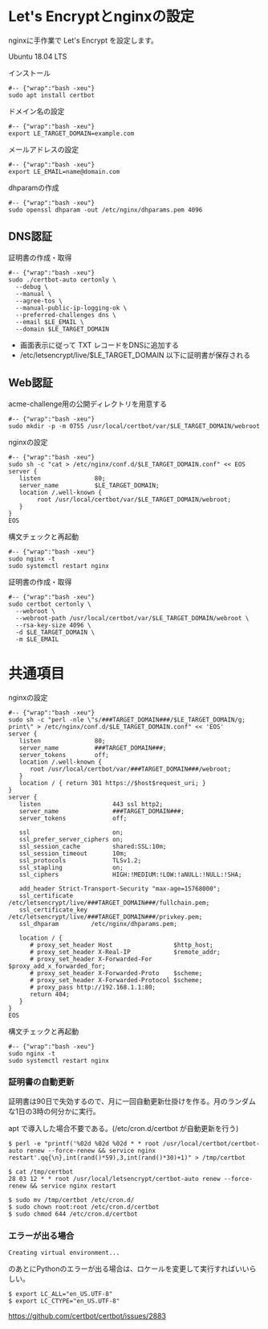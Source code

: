 # Let's Encryptとnginxの設定

nginxに手作業で Let's Encrypt を設定します。

Ubuntu 18.04 LTS

インストール

	#-- {"wrap":"bash -xeu"}
	sudo apt install certbot

ドメイン名の設定

	#-- {"wrap":"bash -xeu"}
	export LE_TARGET_DOMAIN=example.com

メールアドレスの設定

	#-- {"wrap":"bash -xeu"}
	export LE_EMAIL=name@domain.com


dhparamの作成

	#-- {"wrap":"bash -xeu"}
	sudo openssl dhparam -out /etc/nginx/dhparams.pem 4096


## DNS認証

証明書の作成・取得

	#-- {"wrap":"bash -xeu"}
	sudo ./certbot-auto certonly \
	  --debug \
	  --manual \
	  --agree-tos \
	  --manual-public-ip-logging-ok \
	  --preferred-challenges dns \
	  --email $LE_EMAIL \
	  --domain $LE_TARGET_DOMAIN  

* 画面表示に従って TXT レコードをDNSに追加する
* /etc/letsencrypt/live/$LE_TARGET_DOMAIN 以下に証明書が保存される

## Web認証

acme-challenge用の公開ディレクトリを用意する

	#-- {"wrap":"bash -xeu"}
	sudo mkdir -p -m 0755 /usr/local/certbot/var/$LE_TARGET_DOMAIN/webroot

nginxの設定

	#-- {"wrap":"bash -xeu"}
	sudo sh -c "cat > /etc/nginx/conf.d/$LE_TARGET_DOMAIN.conf" << EOS
	server {
	   listen               80;
	   server_name          $LE_TARGET_DOMAIN;
	   location /.well-known {
	        root /usr/local/certbot/var/$LE_TARGET_DOMAIN/webroot;
	   }
	}
	EOS


構文チェックと再起動

	#-- {"wrap":"bash -xeu"}
	sudo nginx -t
	sudo systemctl restart nginx


証明書の作成・取得

	#-- {"wrap":"bash -xeu"}
	sudo certbot certonly \
	  --webroot \
	  --webroot-path /usr/local/certbot/var/$LE_TARGET_DOMAIN/webroot \
	  --rsa-key-size 4096 \
	  -d $LE_TARGET_DOMAIN \
	  -m $LE_EMAIL


# 共通項目

nginxの設定

	#-- {"wrap":"bash -xeu"}
	sudo sh -c "perl -nle \"s/###TARGET_DOMAIN###/$LE_TARGET_DOMAIN/g; print\" > /etc/nginx/conf.d/$LE_TARGET_DOMAIN.conf" << 'EOS'
	server {
	   listen               80;
	   server_name          ###TARGET_DOMAIN###;
	   server_tokens        off;
	   location /.well-known {
	      root /usr/local/certbot/var/###TARGET_DOMAIN###/webroot;
	   }
	   location / { return 301 https://$host$request_uri; }
	}
	server {
	   listen                    443 ssl http2;
	   server_name               ###TARGET_DOMAIN###;
	   server_tokens             off;
	   
	   ssl                       on;
	   ssl_prefer_server_ciphers on;
	   ssl_session_cache         shared:SSL:10m;
	   ssl_session_timeout       10m;
	   ssl_protocols             TLSv1.2;
	   ssl_stapling              on;
	   ssl_ciphers               HIGH:!MEDIUM:!LOW:!aNULL:!NULL:!SHA;
	   
	   add_header Strict-Transport-Security "max-age=15768000";
	   ssl_certificate     /etc/letsencrypt/live/###TARGET_DOMAIN###/fullchain.pem;
	   ssl_certificate_key /etc/letsencrypt/live/###TARGET_DOMAIN###/privkey.pem;
	   ssl_dhparam         /etc/nginx/dhparams.pem;
	
	   location / {
	      # proxy_set_header Host                 $http_host;
	      # proxy_set_header X-Real-IP            $remote_addr;
	      # proxy_set_header X-Forwarded-For      $proxy_add_x_forwarded_for;
	      # proxy_set_header X-Forwarded-Proto    $scheme;
	      # proxy_set_header X-Forwarded-Protocol $scheme;
	      # proxy_pass http://192.168.1.1:80;
	      return 404;      
	   }
	}
	EOS

構文チェックと再起動

	#-- {"wrap":"bash -xeu"}
	sudo nginx -t
	sudo systemctl restart nginx

### 証明書の自動更新

証明書は90日で失効するので、月に一回自動更新仕掛けを作る。月のランダムな1日の3時の何分かに実行。

apt で導入した場合不要である。(/etc/cron.d/certbot が自動更新を行う)

	$ perl -e "printf('%02d %02d %02d * * root /usr/local/certbot/certbot-auto renew --force-renew && service nginx restart'.qq{\n},int(rand()*59),3,int(rand()*30)+1)" > /tmp/certbot

	$ cat /tmp/certbot
	28 03 12 * * root /usr/local/letsencrypt/certbot-auto renew --force-renew && service nginx restart

	$ sudo mv /tmp/certbot /etc/cron.d/
	$ sudo chown root:root /etc/cron.d/certbot
	$ sudo chmod 644 /etc/cron.d/certbot

### エラーが出る場合

	Creating virtual environment...
	
のあとにPythonのエラーが出る場合は、ロケールを変更して実行すればいいらしい。

	$ export LC_ALL="en_US.UTF-8"
	$ export LC_CTYPE="en_US.UTF-8"

https://github.com/certbot/certbot/issues/2883


